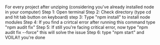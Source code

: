 For every project after unziping (considering you've already installed node in your computer)
Step 1: Open terminal 
Step 2: Check directory (type cd and hit tab button on keyboard)
step 3: Type "npm install" to install node modules
Step 4: If you find a crirtcal error after running this command type "npm audit fix" 
Step 5: If still you're facing critical error, now type "npm audit fix --force" this will solve the issue
Step 6: type "npm start" and VOILA!! you're done
